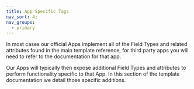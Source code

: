 ```yaml
---
title: App Specific Tags
nav_sort: 4;
nav_groups:
  - primary
---
```


In most cases our official Apps implement all of the Field Types and related attributes found in the main template reference, for third party apps you will need to refer to the documentation for that app.

Our Apps will typically then expose additional Field Types and attributes to perform functionality specific to that App. In this section of the template documentation we detail those specific additions.
